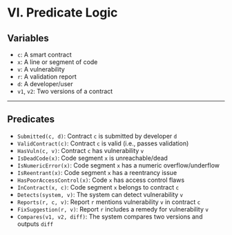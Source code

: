 # VI. Predicate Logic

## Variables

- `c`: A smart contract  
- `x`: A line or segment of code  
- `v`: A vulnerability  
- `r`: A validation report  
- `d`: A developer/user  
- `v1`, `v2`: Two versions of a contract  

---

## Predicates

- `Submitted(c, d)`: Contract `c` is submitted by developer `d`  
- `ValidContract(c)`: Contract `c` is valid (i.e., passes validation)  
- `HasVuln(c, v)`: Contract `c` has vulnerability `v`  
- `IsDeadCode(x)`: Code segment `x` is unreachable/dead  
- `IsNumericError(x)`: Code segment `x` has a numeric overflow/underflow  
- `IsReentrant(x)`: Code segment `x` has a reentrancy issue  
- `HasPoorAccessControl(x)`: Code `x` has access control flaws  
- `InContract(x, c)`: Code segment `x` belongs to contract `c`  
- `Detects(system, v)`: The system can detect vulnerability `v`  
- `Reports(r, c, v)`: Report `r` mentions vulnerability `v` in contract `c`  
- `FixSuggestion(r, v)`: Report `r` includes a remedy for vulnerability `v`  
- `Compares(v1, v2, diff)`: The system compares two versions and outputs `diff`  
